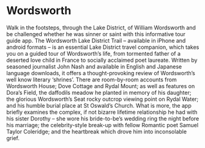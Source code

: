 Wordsworth
==========

Walk in the footsteps, through the Lake District, of William Wordsworth and be challenged whether he was sinner or saint with this informative tour guide app. The Wordsworth Lake District Trail – available in iPhone and android formats – is an essential Lake District travel companion, which takes you on a guided tour of Wordsworth’s life, from tormented father of a deserted love child in France to socially acclaimed poet laureate. Written by seasoned journalist John Nash and available in English and Japanese language downloads, it offers a thought-provoking review of Wordsworth’s well know literary ‘shrines’. There are room-by-room accounts from Wordsworth House; Dove Cottage and Rydal Mount; as well as features on Dora’s Field, the daffodils meadow he planted in memory of his daughter; the glorious Wordsworth’s Seat rocky outcrop viewing point on Rydal Water; and his humble burial place at St Oswald’s Church. What is more, the app briefly examines the complex, if not bizarre lifetime relationship he had with his sister Dorothy – she wore his bride-to-be’s wedding ring the night before his marriage; the celebrity-style break-up with fellow Romantic poet Samuel Taylor Coleridge; and the heartbreak which drove him into inconsolable grief.